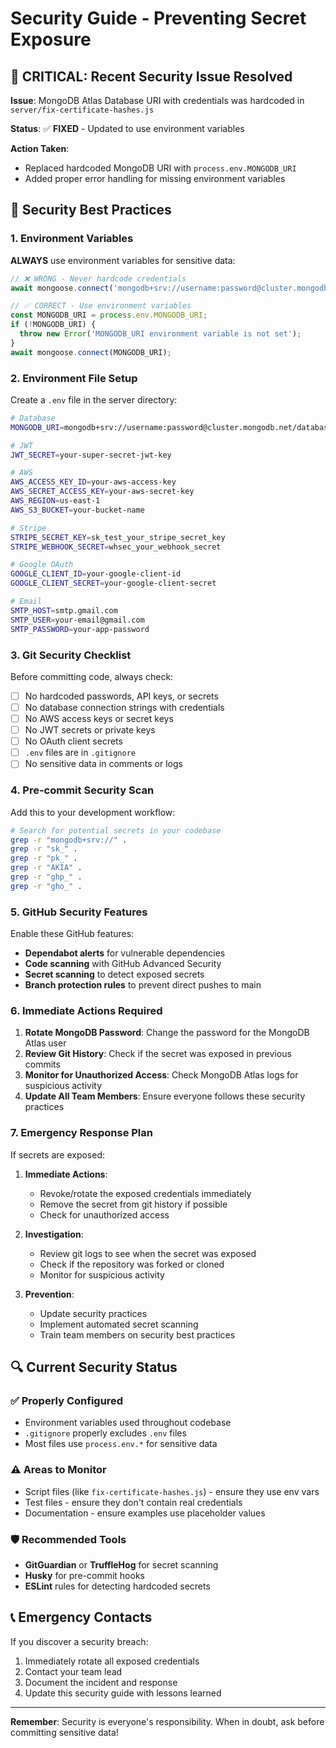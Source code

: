 # Security Guide - Preventing Secret Exposure

## 🚨 CRITICAL: Recent Security Issue Resolved

**Issue**: MongoDB Atlas Database URI with credentials was hardcoded in `server/fix-certificate-hashes.js`

**Status**: ✅ **FIXED** - Updated to use environment variables

**Action Taken**: 
- Replaced hardcoded MongoDB URI with `process.env.MONGODB_URI`
- Added proper error handling for missing environment variables

## 🔐 Security Best Practices

### 1. Environment Variables
**ALWAYS** use environment variables for sensitive data:

```javascript
// ❌ WRONG - Never hardcode credentials
await mongoose.connect('mongodb+srv://username:password@cluster.mongodb.net/database');

// ✅ CORRECT - Use environment variables
const MONGODB_URI = process.env.MONGODB_URI;
if (!MONGODB_URI) {
  throw new Error('MONGODB_URI environment variable is not set');
}
await mongoose.connect(MONGODB_URI);
```

### 2. Environment File Setup
Create a `.env` file in the server directory:

```bash
# Database
MONGODB_URI=mongodb+srv://username:password@cluster.mongodb.net/database

# JWT
JWT_SECRET=your-super-secret-jwt-key

# AWS
AWS_ACCESS_KEY_ID=your-aws-access-key
AWS_SECRET_ACCESS_KEY=your-aws-secret-key
AWS_REGION=us-east-1
AWS_S3_BUCKET=your-bucket-name

# Stripe
STRIPE_SECRET_KEY=sk_test_your_stripe_secret_key
STRIPE_WEBHOOK_SECRET=whsec_your_webhook_secret

# Google OAuth
GOOGLE_CLIENT_ID=your-google-client-id
GOOGLE_CLIENT_SECRET=your-google-client-secret

# Email
SMTP_HOST=smtp.gmail.com
SMTP_USER=your-email@gmail.com
SMTP_PASSWORD=your-app-password
```

### 3. Git Security Checklist

Before committing code, always check:

- [ ] No hardcoded passwords, API keys, or secrets
- [ ] No database connection strings with credentials
- [ ] No AWS access keys or secret keys
- [ ] No JWT secrets or private keys
- [ ] No OAuth client secrets
- [ ] `.env` files are in `.gitignore`
- [ ] No sensitive data in comments or logs

### 4. Pre-commit Security Scan

Add this to your development workflow:

```bash
# Search for potential secrets in your codebase
grep -r "mongodb+srv://" .
grep -r "sk_" .
grep -r "pk_" .
grep -r "AKIA" .
grep -r "ghp_" .
grep -r "gho_" .
```

### 5. GitHub Security Features

Enable these GitHub features:
- **Dependabot alerts** for vulnerable dependencies
- **Code scanning** with GitHub Advanced Security
- **Secret scanning** to detect exposed secrets
- **Branch protection rules** to prevent direct pushes to main

### 6. Immediate Actions Required

1. **Rotate MongoDB Password**: Change the password for the MongoDB Atlas user
2. **Review Git History**: Check if the secret was exposed in previous commits
3. **Monitor for Unauthorized Access**: Check MongoDB Atlas logs for suspicious activity
4. **Update All Team Members**: Ensure everyone follows these security practices

### 7. Emergency Response Plan

If secrets are exposed:

1. **Immediate Actions**:
   - Revoke/rotate the exposed credentials immediately
   - Remove the secret from git history if possible
   - Check for unauthorized access

2. **Investigation**:
   - Review git logs to see when the secret was exposed
   - Check if the repository was forked or cloned
   - Monitor for suspicious activity

3. **Prevention**:
   - Update security practices
   - Implement automated secret scanning
   - Train team members on security best practices

## 🔍 Current Security Status

### ✅ Properly Configured
- Environment variables used throughout codebase
- `.gitignore` properly excludes `.env` files
- Most files use `process.env.*` for sensitive data

### ⚠️ Areas to Monitor
- Script files (like `fix-certificate-hashes.js`) - ensure they use env vars
- Test files - ensure they don't contain real credentials
- Documentation - ensure examples use placeholder values

### 🛡️ Recommended Tools
- **GitGuardian** or **TruffleHog** for secret scanning
- **Husky** for pre-commit hooks
- **ESLint** rules for detecting hardcoded secrets

## 📞 Emergency Contacts

If you discover a security breach:
1. Immediately rotate all exposed credentials
2. Contact your team lead
3. Document the incident and response
4. Update this security guide with lessons learned

---

**Remember**: Security is everyone's responsibility. When in doubt, ask before committing sensitive data!
